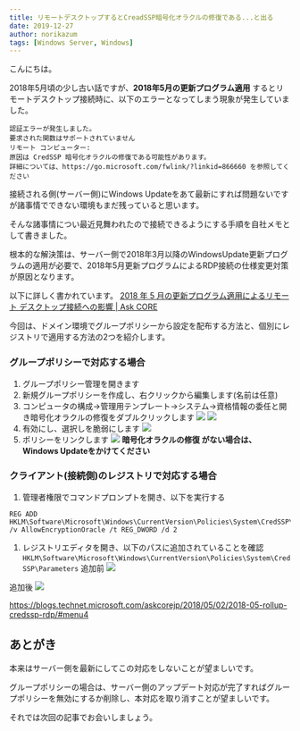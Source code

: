 ```yaml
---
title: リモートデスクトップするとCreadSSP暗号化オラクルの修復である...と出る
date: 2019-12-27
author: norikazum
tags: [Windows Server, Windows]
---
```


こんにちは。

2018年5月頃の少し古い話ですが、**2018年5月の更新プログラム適用** するとリモートデスクトップ接続時に、以下のエラーとなってしまう現象が発生していました。

```
認証エラーが発生しました。
要求された関数はサポートされていません
リモート コンピューター:
原因は CredSSP 暗号化オラクルの修復である可能性があります。
詳細については、https://go.microsoft.com/fwlink/?linkid=866660 を参照してください
```

接続される側(サーバー側)にWindows Updateをあて最新にすれば問題ないですが諸事情でできない環境もまだ残っていると思います。

そんな諸事情につい最近見舞われたので接続できるようにする手順を自社メモとして書きました。

根本的な解決策は、サーバー側で2018年3月以降のWindowsUpdate更新プログラムの適用が必要で、2018年5月更新プログラムによるRDP接続の仕様変更対策が原因となります。

以下に詳しく書かれています。
[2018 年 5 月の更新プログラム適用によるリモート デスクトップ接続への影響 | Ask CORE](https://blogs.technet.microsoft.com/askcorejp/2018/05/02/2018-05-rollup-credssp-rdp/#menu4)

今回は、ドメイン環境でグループポリシーから設定を配布する方法と、個別にレジストリで適用する方法の2つを紹介します。

### グループポリシーで対応する場合
1. グループポリシー管理を開きます
1. 新規グループポリシーを作成し、右クリックから編集します(名前は任意)
1. コンピュータの構成→管理用テンプレート→システム→資格情報の委任と開き暗号化オラクルの修復をダブルクリックします
![](images/creadssp-encryption-oracle-repair-1.png)
![](images/creadssp-encryption-oracle-repair-2.png)
1. 有効にし、選択しを脆弱にします
![](images/creadssp-encryption-oracle-repair-3.png)
1. ポリシーをリンクします
![](images/creadssp-encryption-oracle-repair-4.png)
**暗号化オラクルの修復 がない場合は、Windows Updateをかけてください**

### クライアント(接続側)のレジストリで対応する場合

1. 管理者権限でコマンドプロンプトを開き、以下を実行する
```
REG ADD HKLM\Software\Microsoft\Windows\CurrentVersion\Policies\System\CredSSP\Parameters /v AllowEncryptionOracle /t REG_DWORD /d 2
```
1. レジストリエディタを開き、以下のパスに追加されていることを確認
`HKLM\Software\Microsoft\Windows\CurrentVersion\Policies\System\CredSSP\Parameters`
追加前
![](images/creadssp-encryption-oracle-repair-5.png)

追加後
![](images/creadssp-encryption-oracle-repair-6.png)

https://blogs.technet.microsoft.com/askcorejp/2018/05/02/2018-05-rollup-credssp-rdp/#menu4

## あとがき

本来はサーバー側を最新にしてこの対応をしないことが望ましいです。

グループポリシーの場合は、サーバー側のアップデート対応が完了すればグループポリシーを無効にするか削除し、本対応を取り消すことが望ましいです。

それでは次回の記事でお会いしましょう。
